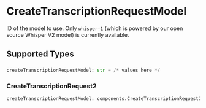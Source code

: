 # CreateTranscriptionRequestModel

ID of the model to use. Only `whisper-1` (which is powered by our open source Whisper V2 model) is currently available.



## Supported Types

### 

```python
createTranscriptionRequestModel: str = /* values here */
```

### CreateTranscriptionRequest2

```python
createTranscriptionRequestModel: components.CreateTranscriptionRequest2 = /* values here */
```

